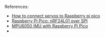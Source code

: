 #


References:
- [How to connect servos to Raspberry pi pico](https://www.youtube.com/watch?v=fCIFYKFNcGc&ab_channel=KleistRobotics)
- [Raspberry Pi Pico: nRF24L01 over SPI](https://www.youtube.com/watch?v=aP8rSN-1eT0&ab_channel=TinkerTechTrove)
- [MPU6050 IMU with Raspberry Pi Pico](https://www.youtube.com/watch?v=XlpYI7XECzc&ab_channel=SethAltobelliClips)
- 
